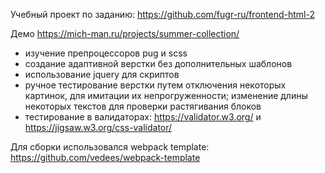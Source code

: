 Учебный проект по заданию:
https://github.com/fugr-ru/frontend-html-2

Демо
https://mich-man.ru/projects/summer-collection/

- изучение препроцессоров pug и scss
- создание адаптивной верстки без дополнительных шаблонов
- использование jquery для скриптов
- ручное тестирование верстки путем отключения некоторых картинок, для имитации их непрогруженности; изменение длины некоторых текстов для проверки растягивания блоков
- тестирование в валидаторах: https://validator.w3.org/ и https://jigsaw.w3.org/css-validator/

Для сборки использовался webpack template: https://github.com/vedees/webpack-template
